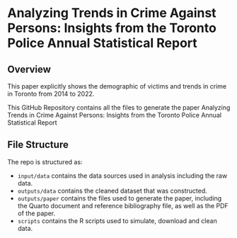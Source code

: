 # Analyzing Trends in Crime Against Persons: Insights from the Toronto Police Annual Statistical Report

## Overview
This paper explicitly shows the demographic of victims and trends in crime in Toronto from 2014 to 2022.


This GitHub Repository contains all the files to generate the paper Analyzing Trends in Crime Against Persons: Insights from the Toronto Police Annual Statistical Report

## File Structure

The repo is structured as:

-   `input/data` contains the data sources used in analysis including the raw data.
-   `outputs/data` contains the cleaned dataset that was constructed.
-   `outputs/paper` contains the files used to generate the paper, including the Quarto document and reference bibliography file, as well as the PDF of the paper. 
-   `scripts` contains the R scripts used to simulate, download and clean data.
